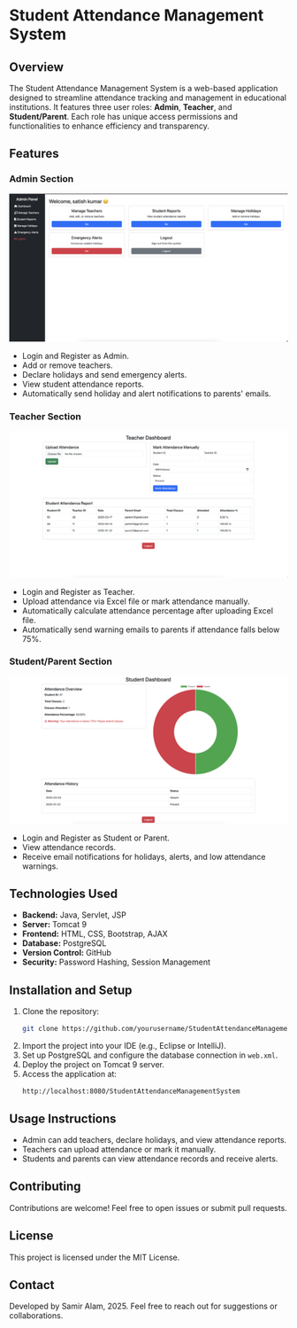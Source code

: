 # Student Attendance Management System

## Overview
The Student Attendance Management System is a web-based application designed to streamline attendance tracking and management in educational institutions. It features three user roles: **Admin**, **Teacher**, and **Student/Parent**. Each role has unique access permissions and functionalities to enhance efficiency and transparency.

## Features

### Admin Section
![Admin Dashboard](Admin.png)

- Login and Register as Admin.
- Add or remove teachers.
- Declare holidays and send emergency alerts.
- View student attendance reports.
- Automatically send holiday and alert notifications to parents' emails.

### Teacher Section
![Teacher Dashboard](Teacher.png)

- Login and Register as Teacher.
- Upload attendance via Excel file or mark attendance manually.
- Automatically calculate attendance percentage after uploading Excel file.
- Automatically send warning emails to parents if attendance falls below 75%.

### Student/Parent Section
![Student Dashboard](Student.png)

- Login and Register as Student or Parent.
- View attendance records.
- Receive email notifications for holidays, alerts, and low attendance warnings.

## Technologies Used
- **Backend:** Java, Servlet, JSP
- **Server:** Tomcat 9
- **Frontend:** HTML, CSS, Bootstrap, AJAX
- **Database:** PostgreSQL
- **Version Control:** GitHub
- **Security:** Password Hashing, Session Management

## Installation and Setup
1. Clone the repository:
   ```bash
   git clone https://github.com/yourusername/StudentAttendanceManagementSystem.git
   ```
2. Import the project into your IDE (e.g., Eclipse or IntelliJ).
3. Set up PostgreSQL and configure the database connection in `web.xml`.
4. Deploy the project on Tomcat 9 server.
5. Access the application at:
   ```
   http://localhost:8080/StudentAttendanceManagementSystem
   ```

## Usage Instructions
- Admin can add teachers, declare holidays, and view attendance reports.
- Teachers can upload attendance or mark it manually.
- Students and parents can view attendance records and receive alerts.

## Contributing
Contributions are welcome! Feel free to open issues or submit pull requests.

## License
This project is licensed under the MIT License.

## Contact
Developed by Samir Alam, 2025.
Feel free to reach out for suggestions or collaborations.

